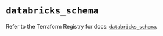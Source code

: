 # `databricks_schema`

Refer to the Terraform Registry for docs: [`databricks_schema`](https://registry.terraform.io/providers/databricks/databricks/1.77.0/docs/resources/schema).
